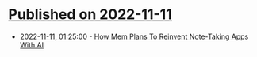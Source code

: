 # [Published on 2022-11-11](index.md)

* [2022-11-11, 01:25:00](https://mobile.slashdot.org/story/22/11/10/2230209/how-mem-plans-to-reinvent-note-taking-apps-with-ai?utm_source=rss1.0mainlinkanon&utm_medium=feed) - [How Mem Plans To Reinvent Note-Taking Apps With AI](https://mobile.slashdot.org/story/22/11/10/2230209/how-mem-plans-to-reinvent-note-taking-apps-with-ai?utm_source=rss1.0mainlinkanon&utm_medium=feed)
